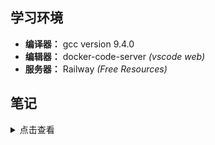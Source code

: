 ## 学习环境

- **编译器：** gcc version 9.4.0
- **编辑器：** docker-code-server *(vscode web)*
- **服务器：** Railway *(Free Resources)*

## 笔记
<details>
 <summary>点击查看</summary>

变量名由下划线、字母和数字组成

变量名首字母不能为数字，区分大小写，且不能使用关键字作为变量名

定义符号常量：`#define [标识符] [常量]` （宏定义）

| 数据类型 |          |                 | 限定符                                          |
| -------- | -------- | --------------- | ----------------------------------------------- |
| 基本类型 | 整数类型 | int             | short int<br>int<br/>long int<br/>long long int |
|          | 浮点类型 | float<br>double | float<br/>double<br/>long double                |
|          | 字符类型 | char            |                                                 |
|          | 布尔类型 | _Bool           |                                                 |
|          | 枚举类型 | enum            |                                                 |
| 指针类型 |          |                 |                                                 |
| 构造类型 | 数组类型 |                 |                                                 |
|          | 结构类型 |                 |                                                 |
|          | 联合类型 |                 |                                                 |
| 空类型   |          |                 |                                                 |

转义字符 `\0` 空字符，用于字符串结束位置

标准没限制 int 类型大小，只要求了 `short int < int < long int < long long int`

`sizeof` 不是函数，而是一个运算符，用于获取数据类型或表达式的长度

```c
sizeof (object)
sizeof object
sizeof (type_name)
```

类型限定字符（限定 char 类型 / 整型取值范围）：signed 带符号位（可以存放负数）、unsigned 不带符号位（只放正数和零）

CPU能读懂的最小单位——**比特位（bit，b）**

内存机构最小寻址单位——**字节（Byte，B）**

1 Byte = 8 bit

`char 变量名[数量];` 通过索引号获取每个字符变量的空间 `变量名[索引号] = 字符;`

两个整数相除舍弃小数。求余运算符要求两个操作数必须是整数。

运算符作用的运算对象称为操作数如：`1 + 2` 1和2就是操作数，+是运算符。把左边操作数和右边操作数相加就是双目运算符，如果只表示正号时是单目运算符。除此之外还有个三目运算符，它有三个操作数。

用运算符和括号将操作数连接起来的式子称为表达式。

当一个运算符的几个操作数类型不同时会先转换数据类型，通常下编译器会将占用内存较小的操作数转换为占用内存较大的操作数的数据类型再运算。

强制转换数据类型，在操作数前用括号即可，括号内为要转换的目标数据类型。

关系运算符（比大小）：(<、<=、>、>=)优先级相同，高、(==、!=)优先级相同，低

逻辑运算符：!（逻辑非） &&（逻辑与） ||（逻辑或），优先级由高到低

短路求值，又称最小化求值，是一种逻辑运算求值的策略。只有第一个操作数无法确定逻辑运算的结果时才对第二个操作数进行求值。C语言对逻辑与和逻辑或采用短路求值方式。

这里每个 case 后边的常量是匹配 switch 后边表达式的值。case 后边必须跟一个常量值，而不能是一个范围。

for 语句的三个表达式可省略，但分号不能省略。C99 允许在 for 语句的表达式1里面定义变量。

循环嵌套的执行顺序是由内到外。

入口条件循环有**可能一次都不会执行循环体内语句**，出口条件循环则**至少会执行一次循环体内语句**

</details>